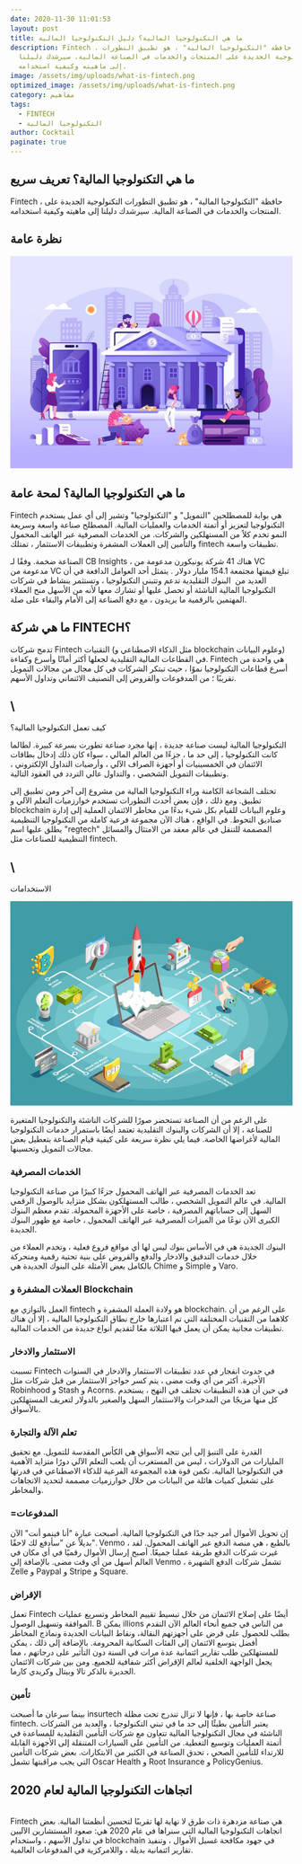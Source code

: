 ```yaml
---
date: 2020-11-30 11:01:53
layout: post
title: ما هي التكنولوجيا المالية؟ دليل التكنولوجيا المالية
description: Fintech ، حافظة "التكنولوجيا المالية" ، هو تطبيق التطورات
  التكنولوجية الجديدة على المنتجات والخدمات في الصناعة المالية. سيرشدك دليلنا
  إلى ماهيته وكيفية استخدامه.
image: /assets/img/uploads/what-is-fintech.png
optimized_image: /assets/img/uploads/what-is-fintech.png
category: مفاهيم
tags:
  - FINTECH
  - التكنولوجيا المالية
author: Cocktail
paginate: true
---
```

## ما هي التكنولوجيا المالية؟ تعريف سريع

Fintech ، حافظة "التكنولوجيا المالية" ، هو تطبيق التطورات التكنولوجية الجديدة على المنتجات والخدمات في الصناعة المالية. سيرشدك دليلنا إلى ماهيته وكيفية استخدامه.

## نظرة عامة

![](/assets/img/uploads/fintech-overview.jpg)

## ما هي التكنولوجيا المالية؟ لمحة عامة

Fintech هي بوابة للمصطلحين "التمويل" و "التكنولوجيا" وتشير إلى أي عمل يستخدم التكنولوجيا لتعزيز أو أتمتة الخدمات والعمليات المالية. المصطلح صناعة واسعة وسريعة النمو تخدم كلاً من المستهلكين والشركات. من الخدمات المصرفية عبر الهاتف المحمول والتأمين إلى العملات المشفرة وتطبيقات الاستثمار ، تمتلك fintech تطبيقات واسعة. 

الصناعة ضخمة. وفقًا لـ CB Insights ، هناك 41 شركة يونيكورن مدعومة من VC مدعومة من VC تبلغ قيمتها مجتمعة 154.1 مليار دولار . يتمثل أحد العوامل الدافعة في أن العديد من  البنوك التقليدية تدعم وتتبنى التكنولوجيا ، وتستثمر بنشاط في شركات التكنولوجيا المالية الناشئة أو تحصل عليها أو تشارك معها لأنه من الأسهل منح العملاء المهتمين بالرقمية ما يريدون ، مع دفع الصناعة إلى الأمام والبقاء على صلة.

## ما هي شركة FINTECH؟

تدمج شركات Fintech التقنيات (مثل الذكاء الاصطناعي و blockchain وعلوم البيانات) في القطاعات المالية التقليدية لجعلها أكثر أمانًا وأسرع وكفاءة. Fintech هي واحدة من أسرع قطاعات التكنولوجيا نموًا ، حيث تبتكر الشركات في كل مجال من مجالات التمويل تقريبًا ؛ من المدفوعات والقروض إلى التصنيف الائتماني وتداول الأسهم.

## \
كيف تعمل التكنولوجيا المالية؟

التكنولوجيا المالية ليست صناعة جديدة ، إنها مجرد صناعة تطورت بسرعة كبيرة. لطالما كانت التكنولوجيا ، إلى حد ما ، جزءًا من العالم المالي ، سواء كان ذلك إدخال بطاقات الائتمان في الخمسينيات أو أجهزة الصراف الآلي ، وأرضيات التداول الإلكتروني ، وتطبيقات التمويل الشخصي ، والتداول عالي التردد في العقود التالية.

تختلف الشجاعة الكامنة وراء التكنولوجيا المالية من مشروع إلى آخر ومن تطبيق إلى تطبيق. ومع ذلك ، فإن بعض أحدث التطورات تستخدم خوارزميات التعلم الآلي و blockchain وعلوم البيانات للقيام بكل شيء بدءًا من مخاطر الائتمان العملية إلى إدارة صناديق التحوط. في الواقع ، هناك الآن مجموعة فرعية كاملة من التكنولوجيا التنظيمية يطلق عليها اسم "regtech" المصممة للتنقل في عالم معقد من الامتثال والمسائل التنظيمية للصناعات مثل fintech. 

## \
الاستخدامات

![](/assets/img/uploads/fintech-uses.jpg)

على الرغم من أن الصناعة تستحضر صورًا للشركات الناشئة والتكنولوجيا المتغيرة للصناعة ، إلا أن الشركات والبنوك التقليدية تعتمد أيضًا باستمرار خدمات التكنولوجيا المالية لأغراضها الخاصة. فيما يلي نظرة سريعة على كيفية قيام الصناعة بتعطيل بعض مجالات التمويل وتحسينها. 

### **الخدمات المصرفية**

تعد الخدمات المصرفية عبر الهاتف المحمول جزءًا كبيرًا من صناعة التكنولوجيا المالية. في عالم التمويل الشخصي ، طالب المستهلكون بشكل متزايد بالوصول الرقمي السهل إلى حساباتهم المصرفية ، خاصة على الأجهزة المحمولة. تقدم معظم البنوك الكبرى الآن نوعًا من الميزات المصرفية عبر الهاتف المحمول ، خاصة مع ظهور البنوك الجديدة.

البنوك الجديدة هي في الأساس بنوك ليس لها أي مواقع فروع فعلية ، وتخدم العملاء من خلال خدمات التدقيق والادخار والدفع والقروض على بنية تحتية رقمية ومتحركة بالكامل بعض الأمثلة على البنوك الجديدة هي Chime و Simple و Varo.

### **العملات المشفرة و Blockchain**

العمل بالتوازي مع fintech هو ولادة العملة المشفرة و blockchain. على الرغم من أن كلاهما من التقنيات المختلفة التي تم اعتبارها خارج نطاق التكنولوجيا المالية ، إلا أن هناك تطبيقات مجانية يمكن أن يعمل فيها الثلاثة معًا لتقديم أنواع جديدة من الخدمات المالية. 

### **الاستثمار والادخار**

تسببت Fintech في حدوث انفجار في عدد تطبيقات الاستثمار والادخار في السنوات الأخيرة. أكثر من أي وقت مضى ، يتم كسر حواجز الاستثمار من قبل شركات مثل Robinhood و Stash و Acorns. في حين أن هذه التطبيقات تختلف في النهج ، يستخدم كل منها مزيجًا من المدخرات والاستثمار السهل والصغير بالدولار لتعريف المستهلكين بالأسواق. 

### تعلم الآلة والتجارة

القدرة على التنبؤ إلى أين تتجه الأسواق هي الكأس المقدسة للتمويل. مع تحقيق المليارات من الدولارات ، ليس من المستغرب أن يلعب التعلم الآلي دورًا متزايد الأهمية في التكنولوجيا المالية. تكمن قوة هذه المجموعة الفرعية للذكاء الاصطناعي في قدرتها على تشغيل كميات هائلة من البيانات من خلال خوارزميات مصممة لتحديد الاتجاهات والمخاطر. 

### **\=المدفوعات**

إن تحويل الأموال أمر جيد جدًا في التكنولوجيا المالية. أصبحت عبارة "أنا فينمو أنت" الآن بديلاً عن "سأدفع لك لاحقًا". Venmo ، بالطبع ، هي منصة الدفع عبر الهاتف المحمول. لقد غيرت شركات الدفع طريقة عملنا جميعًا. أصبح إرسال الأموال رقميًا في أي مكان في العالم أسهل من أي وقت مضى. بالإضافة إلى Venmo ، تشمل شركات الدفع الشهيرة Zelle و Paypal و Stripe و Square.

### **الإقراض**

تعمل Fintech أيضًا على إصلاح الائتمان من خلال تبسيط تقييم المخاطر وتسريع عمليات الموافقة وتسهيل الوصول. B يمكن illions من الناس في جميع أنحاء العالم الآن التقدم بطلب للحصول على قرض على أجهزتهم النقالة، ونقاط البيانات الجديدة ونماذج المخاطر أفضل يتوسع الائتمان إلى الفئات السكانية المحرومة. بالإضافة إلى ذلك ، يمكن للمستهلكين طلب تقارير ائتمانية عدة مرات في السنة دون التأثير على درجاتهم ، مما يجعل الواجهة الخلفية لعالم الإقراض أكثر شفافية للجميع. ومن بين شركات الائتمان الجديرة بالذكر تالا وبيتال وكريدي كارما.

### **تأمين**

بينما سرعان ما أصبحت insurtech صناعة خاصة بها ، فإنها لا تزال تندرج تحت مظلة fintech. يعتبر التأمين بطيئًا إلى حد ما في تبني التكنولوجيا ، والعديد من الشركات الناشئة في مجال التكنولوجيا المالية تتعاون مع شركات التأمين التقليدية للمساعدة في أتمتة العمليات وتوسيع التغطية. من التأمين على السيارات المتنقلة إلى الأجهزة القابلة للارتداء للتأمين الصحي ، تحدق الصناعة في الكثير من الابتكارات. بعض شركات التأمين التي يجب مراقبتها تشمل Oscar Health و Root Insurance و PolicyGenius.

## اتجاهات التكنولوجيا المالية لعام 2020

\
Fintech هي صناعة مزدهرة ذات طرق لا نهاية لها تقريبًا لتحسين أنظمتنا المالية. بعض اتجاهات التكنولوجيا المالية التي سنراها في عام 2020 هي: صعود المستشارين الآليين في تداول الأسهم ، واستخدام blockchain في جهود مكافحة غسيل الأموال ، وتنفيذ تقارير ائتمانية بديلة ، واللامركزية في المدفوعات العالمية.